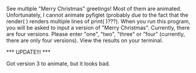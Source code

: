 See multiple "Merry Christmas" greetings!
Most of them are animated. Unfortunately, I cannot animate pyfiglet (probably due to the fact that the render( ) renders multiple lines of print( )???).
When you run this program, you will be asked to input a version of "Merry Christmas". Currently, there are four versions.
Please enter "one", "two", "three" or "four" (currently, there are only four versions). 
View the results on your terminal.

*** UPDATE!!! ***

Got version 3 to animate, but it looks bad.
